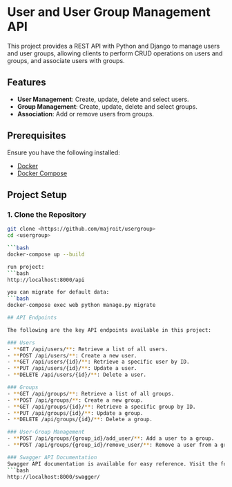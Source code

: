 # User and User Group Management API

This project provides a REST API with Python and Django to manage users and user groups, allowing clients to perform CRUD operations on users and groups, and associate users with groups.

## Features
- **User Management**: Create, update, delete and select users.
- **Group Management**: Create, update, delete and select groups.
- **Association**: Add or remove users from groups.

## Prerequisites
Ensure you have the following installed:
- [Docker](https://docs.docker.com/get-docker/)
- [Docker Compose](https://docs.docker.com/compose/install/)

## Project Setup

### 1. Clone the Repository
```bash
git clone <https://github.com/majroit/usergroup>
cd <usergroup>

```bash
docker-compose up --build

run project: 
```bash
http://localhost:8000/api

you can migrate for default data:
```bash
docker-compose exec web python manage.py migrate

## API Endpoints

The following are the key API endpoints available in this project:

### Users
- **GET /api/users/**: Retrieve a list of all users.
- **POST /api/users/**: Create a new user.
- **GET /api/users/{id}/**: Retrieve a specific user by ID.
- **PUT /api/users/{id}/**: Update a user.
- **DELETE /api/users/{id}/**: Delete a user.

### Groups
- **GET /api/groups/**: Retrieve a list of all groups.
- **POST /api/groups/**: Create a new group.
- **GET /api/groups/{id}/**: Retrieve a specific group by ID.
- **PUT /api/groups/{id}/**: Update a group.
- **DELETE /api/groups/{id}/**: Delete a group.

### User-Group Management
- **POST /api/groups/{group_id}/add_user/**: Add a user to a group.
- **POST /api/groups/{group_id}/remove_user/**: Remove a user from a group.

### Swagger API Documentation
Swagger API documentation is available for easy reference. Visit the following URL to explore the API via the Swagger UI:
```bash
http://localhost:8000/swagger/


